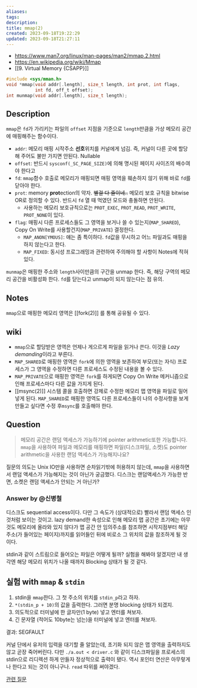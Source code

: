 ```yaml
---
aliases: 
tags: 
description:
title: mmap(2)
created: 2023-09-18T19:22:29
updated: 2023-09-18T21:27:11
---
```

- <https://www.man7.org/linux/man-pages/man2/mmap.2.html>
- <https://en.wikipedia.org/wiki/Mmap>
- [[9. Virtual Memory {CSAPP}]]

```c
#include <sys/mman.h>
void *mmap(void addr[.length], size_t length, int prot, int flags,
  		   int fd, off_t offset);
int munmap(void addr[.length], size_t length);
```

## Description

`mmap`은 `fd`가 가리키는 파일의 `offset` 지점을 기준으로 `length`만큼을 가상 메모리 공간에 매핑해주는 함수이다.

- `addr`: 메모리 매핑 시작주소 **선호**위치를 커널에게 넘김. 즉, 커널이 다른 곳에 할당해 주어도 불만 가지면 안된다. Nullable
- `offset`: 반드시 `sysconf(_SC_PAGE_SIZE)`에 의해 명시된 페이지 사이즈의 배수여야 한다고
- `fd`: `mmap`함수 호출로 메모리가 매핑되면 매핑 영역을 훼손하지 않기 위해 바로 `fd`를 닫아야 한다.
- `prot`: memory **prot**ection의 약자. ~~별걸 다 줄이네..~~ 메모리 보호 규칙을 bitwise OR로 정의할 수 있다. 반드시 `fd` 열 때 먹였던 모드와 충돌하면 안된다.
	- 사용하는 메모리 보호규칙으로는 `PROT_EXEC`, `PROT_READ`, `PROT_WRITE`, `PROT_NONE`이 있다.
- `flag`: 매핑시 다른 프로세스들도 그 영역을 보거나 쓸 수 있는지(`MAP_SHARED`), Copy On Write를 사용할건지(`MAP_PRIVATE`) 결정한다.
	- `MAP_ANON[YMOUS]`: 얘는 좀 특이하다. `fd`값을 무시하고 어느 파일과도 매핑을 하지 않는다고 한다.
	- `MAP_FIXED`: 동시성 프로그래밍과 관련하여 주의해야 할 사항이 Notes에 적혀있다.

`munmap`은 매핑한 주소와 `length`사이만큼의 구간을 unmap 한다. 즉, 해당 구역의 메모리 공간을 비활성화 한다. `fd`를 닫는다고 unmap이 되지 않는다는 점 유의.

## Notes

`mmap`으로 매핑한 메모리 영역은 [[fork(2)]] 를 통해 공유될 수 있다.

## wiki

- `mmap`으로 할당받은 영역은 언제나 게으르게 파일을 읽거나 쓴다. 이것을 *Lazy demanding*이라고 부른다.
- `MAP_SHARED`로 매핑한 영역은 `fork`에 의한 영역을 보존하여 부모(또는 자식) 프로세스가 그 영역을 수정하면 다른 프로세스도 수정된 내용을 볼 수 있다.
- `MAP_PRIVATE`으로 매핑한 영역은 `fork`를 하게되면 Copy On Write 메커니즘으로 인해 프로세스마다 다른 값을 가지게 된다.
- [[msync(2)]] 시스템 콜을 호출하면 강제로 수정한 메모리 맵 영역을 파일로 밀어넣게 된다. `MAP_SHARED`로 매핑한 영역도 다른 프로세스들이 나의 수정사항을 보게 만들고 싶다면 수정 후`msync`를 호출해야 한다.

## Question

> 메모리 공간은 랜덤 액세스가 가능하기에 pointer arithmetic또한 가능합니다. `mmap`을 사용하여 파일과 메모리를 매핑하면 파일(디스크파일, 소켓)도 pointer arithmetic을 사용한 랜덤 액세스가 가능해지나요?

질문의 의도는 Unix IO만을 사용하면 순차읽기밖에 허용하지 않는데, `mmap`을 사용하면서 랜덤 액세스가 가능해지는 것이 아닌가 궁금했다. 디스크는 랜덤액세스가 가능한 반면, 소켓은 랜덤 액세스가 안되는 거 아닌가?

### Answer by @신병철

디스크도 sequential access이다. 다만 그 속도가 (상대적으로) 빨라서 랜덤 액세스 인것처럼 보이는 것이고. lazy demand한 속성으로 인해 메모리 맵 공간은 초기에는 아무것도 메모리에 올라와 있지 않다가 맵 공간 안 임의주소를 참조하면 시작지점부터 해당 주소(가 들어있는 페이지)까지를 읽어들인 뒤에 비로소 그 위치의 값을 참조하게 될 것이다.

stdin과 같이 스트림으로 들어오는 파일은 어떻게 될까? 실험을 해봐야 알겠지만 내 생각엔 해당 메모리 위치가 나올 때까지 Blocking 상태가 될 것 같다.

## 실험 with `mmap` & `stdin`

1. stdin을 `mmap`한다. 그 첫 주소의 위치를 `stdin_p`라고 하자.
2. `*(stdin_p + 10)`의 값을 출력한다. 그러면 분명 blocking 상태가 되겠지.
3. 의도적으로 터미널에 한 글자만(1 byte) 넣고 엔터를 쳐보자.
4. 긴 문자열 (적어도 10byte는 넘는)을 터미널에 넣고 엔터를 쳐보자.

결과: SEGFAULT

커널 단에서 유저의 입력을 대기할 줄 알았는데, 초기화 되지 않은 맵 영역을 출력하지도 않고 곧장 죽어버린다. 다만 `./a.out < driver.c` 와 같이 디스크파일을 프로세스의 stdin으로 리디렉션 하게 만들자 정상적으로 출력이 됐다. 역시 포인터 연산은 아무렇게나 한다고 되는 것이 아니구나. `read` 따위를 써야겠다.

[관련 질문](https://stackoverflow.com/questions/70053097/why-memory-mapping-to-stdout-fileno-failed)
